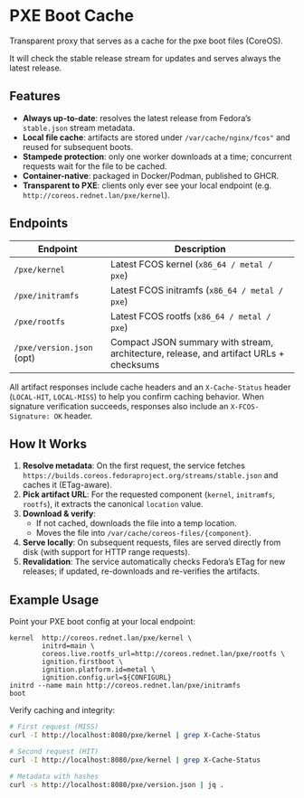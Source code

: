 # PXE Boot Cache

Transparent proxy that serves as a cache for the pxe boot files (CoreOS).

It will check the stable release stream for updates and serves always the latest release.

## Features

* **Always up-to-date**: resolves the latest release from Fedora’s `stable.json` stream metadata.
* **Local file cache**: artifacts are stored under `/var/cache/nginx/fcos"` and reused for subsequent boots.
* **Stampede protection**: only one worker downloads at a time; concurrent requests wait for the file to be cached.
* **Container-native**: packaged in Docker/Podman, published to GHCR.
* **Transparent to PXE**: clients only ever see your local endpoint (e.g. `http://coreos.rednet.lan/pxe/kernel`).

## Endpoints

| Endpoint                  | Description                                                                             |
| ------------------------- | --------------------------------------------------------------------------------------- |
| `/pxe/kernel`             | Latest FCOS kernel (`x86_64 / metal / pxe`)                                             |
| `/pxe/initramfs`          | Latest FCOS initramfs (`x86_64 / metal / pxe`)                                          |
| `/pxe/rootfs`             | Latest FCOS rootfs (`x86_64 / metal / pxe`)                                             |
| `/pxe/version.json` (opt) | Compact JSON summary with stream, architecture, release, and artifact URLs + checksums  |

All artifact responses include cache headers and an `X-Cache-Status` header (`LOCAL-HIT`, `LOCAL-MISS`) to help you confirm caching behavior.
When signature verification succeeds, responses also include an `X-FCOS-Signature: OK` header.

## How It Works

1. **Resolve metadata**: On the first request, the service fetches `https://builds.coreos.fedoraproject.org/streams/stable.json` and caches it (ETag-aware).
2. **Pick artifact URL**: For the requested component (`kernel`, `initramfs`, `rootfs`), it extracts the canonical `location` value.
3. **Download & verify**:
   * If not cached, downloads the file into a temp location.
   * Moves the file into `/var/cache/coreos-files/{component}`.
4. **Serve locally**: On subsequent requests, files are served directly from disk (with support for HTTP range requests).
5. **Revalidation**: The service automatically checks Fedora’s ETag for new releases; if updated, re-downloads and re-verifies the artifacts.

## Example Usage

Point your PXE boot config at your local endpoint:

```ipxe
kernel  http://coreos.rednet.lan/pxe/kernel \
        initrd=main \
        coreos.live.rootfs_url=http://coreos.rednet.lan/pxe/rootfs \
        ignition.firstboot \
        ignition.platform.id=metal \
        ignition.config.url=${CONFIGURL}
initrd --name main http://coreos.rednet.lan/pxe/initramfs
boot
```

Verify caching and integrity:

```bash
# First request (MISS)
curl -I http://localhost:8080/pxe/kernel | grep X-Cache-Status

# Second request (HIT)
curl -I http://localhost:8080/pxe/kernel | grep X-Cache-Status

# Metadata with hashes
curl -s http://localhost:8080/pxe/version.json | jq .
```

